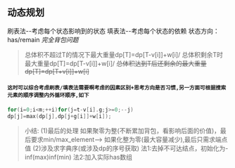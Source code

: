 ## 动态规划
刷表法--考虑每个状态影响到的状态
填表法--考虑每个状态的依赖
状态方向：has/remain
*完全背包问题*
>总体积不超过T的情况下最大重量dp[T]=dp[T-v[i]]+w[i]/
总体积剩余T时最大重量dp[T]=dp[T-v[i]]+w[i]/
~~总体积达到T后还剩余的最大重量dp[T]=dp[T+v[i]]+w[i]~~


#### `这时可以综合考虑刷表/填表法需要啊考虑的因素区别+思考方向是否习惯,另一方面可根据搜索元素的顺序调整内外循环顺序,如下`
```cpp
for(i=0;i<m;++i)for(j=t-v[i].g;j>=0;--j)
dp[j]=max(dp[j],dp[j+g[i]]+w[i]);
```
>小结:
(1)最后的处理
如果聚零为整(不断累加背包，看影响后面的价值)，最后要求min/max_element-->
如果化整为零(最大容量减少),最后只需求端点值
(2)涉及求字典序(或涉及dp的序号获取)
法1:去掉不可达结点，初始化为-inf(max)inf(min)
法2:加入实际has数组

